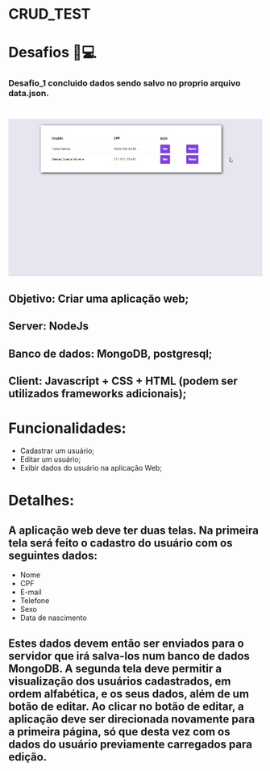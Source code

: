 # CRUD_TEST

# Desafios   🚀💻 
### Desafio_1 concluido dados sendo salvo no proprio arquivo data.json.
  <img src="desafio_1.gif" >

## Objetivo: Criar uma aplicação web; 
## Server: NodeJs 
## Banco de dados: MongoDB, postgresql;
## Client: Javascript + CSS + HTML (podem ser utilizados frameworks adicionais);

# Funcionalidades:

-	Cadastrar um usuário;
-	Editar um usuário;
-	Exibir dados do usuário na aplicação Web;
# Detalhes:
## A aplicação web deve ter duas telas. Na primeira tela será feito o cadastro do usuário com os seguintes dados:
-	Nome
-	CPF
-	E-mail
-	Telefone
-	Sexo
- Data de nascimento

## Estes dados devem então ser enviados para o servidor que irá salva-los num banco de dados MongoDB. A segunda tela deve permitir a visualização dos usuários cadastrados, em ordem alfabética, e os seus dados, além de um botão de editar. Ao clicar no botão de editar, a aplicação deve ser direcionada novamente para a primeira página, só que desta vez com os dados do usuário previamente carregados para edição.
